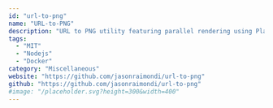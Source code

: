 ```yaml
---
id: "url-to-png"
name: "URL-to-PNG"
description: "URL to PNG utility featuring parallel rendering using Playwright for screenshots and with storage caching via Local, S3, or CouchDB."
tags:
  - "MIT"
  - "Nodejs"
  - "Docker"
category: "Miscellaneous"
website: "https://github.com/jasonraimondi/url-to-png"
github: "https://github.com/jasonraimondi/url-to-png"
#image: "/placeholder.svg?height=300&width=400"
---
```


